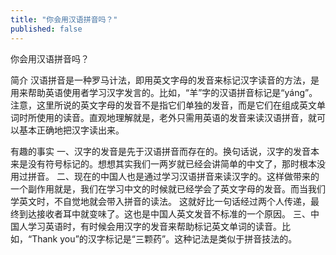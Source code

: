 ```yaml
---
title: "你会用汉语拼音吗？"
published: false
---
```

你会用汉语拼音吗？

简介
汉语拼音是一种罗马计法，即用英文字母的发音来标记汉字读音的方法，是用来帮助英语使用者学习汉字发言的。比如，“羊”字的汉语拼音标记是“yáng”。注意，这里所说的英文字母的发音不是指它们单独的发音，而是它们在组成英文单词时所使用的读音。直观地理解就是，老外只需用英语的发音来读汉语拼音，就可以基本正确地把汉字读出来。

有趣的事实
一、汉字的发音是先于汉语拼音而存在的。换句话说，汉字的发音本来是没有符号标记的。想想其实我们一两岁就已经会讲简单的中文了，那时根本没用过拼音。
二、现在的中国人也是通过学习汉语拼音来读汉字的。这样做带来的一个副作用就是，我们在学习中文的时候就已经学会了英文字母的发音。而当我们学英文时，不自觉地就会带入拼音的读法。
这就好比一句话经过两个人传递，最终到达接收者耳中就变味了。这也是中国人英文发音不标准的一个原因。
三、中国人学习英语时，有时候会用汉字的发音来帮助标记英文单词的读音。比如，“Thank you”的汉字标记是“三颗药”。这种记法是类似于拼音技法的。